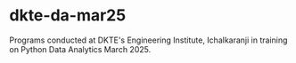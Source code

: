 # dkte-da-mar25
Programs conducted at DKTE's Engineering Institute, Ichalkaranji in training on Python Data Analytics  March 2025.
